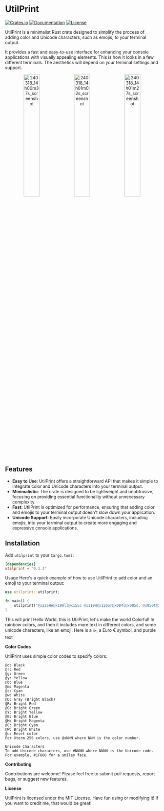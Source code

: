 # UtilPrint

[![Crates.io](https://img.shields.io/crates/v/utilprint.svg)](https://crates.io/crates/utilprint)
[![Documentation](https://docs.rs/utilprint/badge.svg)](https://docs.rs/utilprint)
[![License](https://img.shields.io/crates/l/utilprint.svg)](https://github.com/coffee-nerd/utilprint/blob/main/LICENSE)

UtilPrint is a minimalist Rust crate designed to simplify the process of adding color and Unicode characters, such as emojis, to your terminal output.

It provides a fast and easy-to-use interface for enhancing your console applications with visually appealing elements.
This is how it looks in a few different terminals. The aesthetics will depend on your terminal settings and support.

<p align="center">
  <img src="https://github.com/Coffee-Nerd/utilprint/assets/126441228/78c3badc-7e6b-4409-909e-9964f8c17475" alt="240318_14h00m37s_screenshot" width="32%">
  <img src="https://github.com/Coffee-Nerd/utilprint/assets/126441228/b150c535-43fc-4427-8f7a-7a60418006a2" alt="240318_14h01m02s_screenshot" width="32%">
  <img src="https://github.com/Coffee-Nerd/utilprint/assets/126441228/c4b98697-3908-4895-ad0d-a38a2dfe8375" alt="240318_14h01m27s_screenshot" width="32%">
</p>

## Features

- **Easy to Use**: UtilPrint offers a straightforward API that makes it simple to integrate color and Unicode characters into your terminal output.
- **Minimalistic**: The crate is designed to be lightweight and unobtrusive, focusing on providing essential functionality without unnecessary complexity.
- **Fast**: UtilPrint is optimized for performance, ensuring that adding color and emojis to your terminal output doesn't slow down your application.
- **Unicode Support**: Easily incorporate Unicode characters, including emojis, into your terminal output to create more engaging and expressive console applications.

## Installation

Add `utilprint` to your `Cargo.toml`:

```toml
[dependencies]
utilprint = "0.1.3"
```

Usage
Here's a quick example of how to use UtilPrint to add color and an emoji to your terminal output:

```rust
use utilprint::utilprint;

fn main() {
    utilprint("@x226He@x190ll@x155o @x119W@x120or@x084l@x085d, @x050t@x051his @x045is@x075 U@x069t@x105il@x099P@x135ri@x165nt@x201, let@x200's m@x205ake t@x204he@x210 w@x209or@x215ld co@x220lorf@x226ul!@w Here is a #2615, @ua Euro #20AC @Rs@ry@Rm@rb@Ro@rl@u, @Mand p@mu@Mr@mp@Ml@me @Mt@me@Mx@mt");
}
```

This will print Hello World, this is UtilPrint, let's make the world Colorful!
In rainbow colors, and then it includes more text in different colors, and some unicode characters, like an emoji.
Here is a ☕, a Euro € symbol, and purple text

**Color Codes**

UtilPrint uses simple color codes to specify colors:

```
@d: Black
@r: Red
@g: Green
@y: Yellow
@b: Blue
@m: Magenta
@c: Cyan
@w: White
@D: Gray (Bright Black)
@R: Bright Red
@G: Bright Green
@Y: Bright Yellow
@B: Bright Blue
@M: Bright Magenta
@C: Bright Cyan
@W: Bright White
@u: Reset color
For Xterm 256 colors, use @xNNN where NNN is the color number.

Unicode Characters
To add Unicode characters, use #NNNN where NNNN is the Unicode code. For example, #1F600 for a smiley face.
```

**Contributing**

Contributions are welcome! Please feel free to submit pull requests, report bugs, or suggest new features.

**License**

UtilPrint is licensed under the MIT License. Have fun using or modifying it! If you want to credit me, that would be great!
